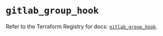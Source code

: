 # `gitlab_group_hook`

Refer to the Terraform Registry for docs: [`gitlab_group_hook`](https://registry.terraform.io/providers/gitlabhq/gitlab/18.1.1/docs/resources/group_hook).
